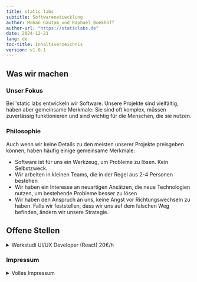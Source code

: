 ```yaml
---
title: static labs
subtitle: Softwarenetiwcklung
author: Mohan Gautam und Raphael Boekhoff
author-url: "https://staticlabs.de"
date: 2024-12-21
lang: de
toc-title: Inhaltsverzeichnis
version: v1.0.1
---
```


## Was wir machen

### Unser Fokus

Bei 'static labs entwickeln wir Software. Unsere Projekte sind vielfältig, haben aber gemeinsame Merkmale: Sie sind oft komplex, müssen zuverlässig funktionieren und sind wichtig für die Menschen, die sie nutzen.

### Philosophie

Auch wenn wir keine Details zu den meisten unserer Projekte preisgeben können, haben häufig einige gemeinsame Merkmale:

* Software ist für uns ein Werkzeug, um Probleme zu lösen. Kein Selbstzweck.
* Wir arbeiten in kleinen Teams, die in der Regel aus 2-4 Personen bestehen
* Wir haben ein Interesse an neuartigen Ansätzen, die neue Technologien nutzen, um bestehende Probleme besser zu lösen
* Wir haben den Anspruch an uns, keine Angst vor Richtungswechseln zu haben. Falls wir feststellen, dass wir uns auf dem falschen Weg befinden, ändern wir unsere Strategie.


## Offene Stellen

<details>
<summary>Werkstudi UI/UX Developer (React) 20€/h</summary>
<p>
Wir suchen jemanden, der/die uns hilft, eine gute und intuitive UX zu entwickeln. Wir müssen einen halbwegs komplexen Ablauf auf verständliche Weise herunterbrechen und für Nutzer intuitiv gestalten.

[Stellenangebot.pdf](Stellenangebot.pdf)
</p>
</details>


### Impressum

<details>
<summary>Volles Impressum</summary>
<p>
static labs UG (haftungsbeschränkt)  
Frankenbergstr. 7  
12589 Berlin  

Handelsregister: HRB 268387 B  
Registergericht: Amtsgericht Charlottenburg Berlin

#### Vertreten durch

* Ole Mohan Gautam
* Raphael Boekhoff

#### Kontakt

* Telefon: Anfrage an verwaltung@staticlabs.de senden
* E-Mail: verwaltung@staticlabs.de

#### EU-Streitschlichtung

Die Europäische Kommission stellt eine Plattform zur Online-Streitbeilegung (OS) bereit:
<https://ec.europa.eu/consumers/odr/>

Unsere E-Mail-Adresse finden Sie oben im Impressum.

#### Verbraucherstreitbeilegung/Universalschlichtungsstelle

Wir sind nicht bereit oder verpflichtet, an Streitbeilegungsverfahren vor einer 
Verbraucherschlichtungsstelle teilzunehmen.
</p>
</details>

